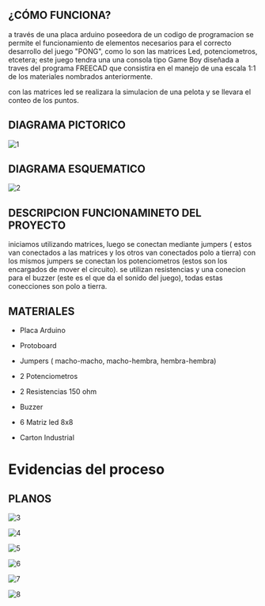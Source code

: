 ## ¿CÓMO FUNCIONA?

a través de una placa arduino poseedora de un codigo de programacion se permite el
funcionamiento de elementos necesarios para el correcto desarrollo del juego "PONG",
como lo son las matrices Led, potenciometros, etcetera; este juego tendra una una consola 
tipo Game Boy diseñada a traves del programa FREECAD que consistira en el manejo de una escala 1:1 de los materiales
nombrados anteriormente.
 
con las matrices led se realizara la simulacion de una pelota y se llevara el conteo de los puntos.

## DIAGRAMA PICTORICO

![1](https://github.com/colegio-seminario-diocesano-de-duitama/Proyecto-Guiado-Led-1103---2/blob/master/imagenes/pongo.00_bb%20(1).png)

## DIAGRAMA ESQUEMATICO

![2](https://github.com/colegio-seminario-diocesano-de-duitama/Proyecto-Guiado-Led-1103---2/blob/master/imagenes/pong.3.png)   

## DESCRIPCION FUNCIONAMINETO DEL PROYECTO
 
 iniciamos utilizando matrices, luego se conectan mediante jumpers ( estos van conectados a las matrices y los otros van conectados polo a tierra)
 con los mismos jumpers se conectan los potenciometros (estos son los encargados de mover el circuito). se utilizan resistencias y una conecion para
 el buzzer (este es el que da el sonido del juego), todas estas conecciones son polo a tierra.


## MATERIALES 

+ Placa Arduino

+ Protoboard

+ Jumpers ( macho-macho, macho-hembra, hembra-hembra)

+ 2 Potenciometros 

+ 2 Resistencias 150 ohm

+ Buzzer 

+ 6 Matriz led 8x8

+ Carton Industrial

# Evidencias del proceso

## PLANOS 

![3](https://github.com/colegio-seminario-diocesano-de-duitama/Proyecto-Guiado-Led-1103---2/blob/master/imagenes/image%20(1).png)


![4](https://github.com/colegio-seminario-diocesano-de-duitama/Proyecto-Guiado-Led-1103---2/blob/master/imagenes/image.png)


![5](https://github.com/colegio-seminario-diocesano-de-duitama/Proyecto-Guiado-Led-1103---2/blob/master/imagenes/plano.png)


![6](https://github.com/colegio-seminario-diocesano-de-duitama/Proyecto-Guiado-Led-1103---2/blob/master/imagenes/evidencia.jpeg)


![7](https://github.com/colegio-seminario-diocesano-de-duitama/Proyecto-Guiado-Led-1103---2/blob/master/imagenes/evi.jpeg)

![8](https://github.com/colegio-seminario-diocesano-de-duitama/Proyecto-Guiado-Led-1103---2/blob/master/imagenes/cir.jpeg)



 





